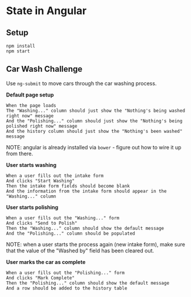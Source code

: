 # State in Angular

## Setup

```
npm install
npm start
```

## Car Wash Challenge

Use `ng-submit` to move cars through the car washing process.

**Default page setup**

```
When the page loads
The "Washing..." column should just show the "Nothing's being washed right now" message
And the "Polishing..." column should just show the "Nothing's being polished right now" message
And the history column should just show the "Nothing's been washed" message
```

NOTE: angular is already installed via `bower` - figure out how to wire it up from there.

**User starts washing**

```
When a user fills out the intake form
And clicks "Start Washing"
Then the intake form fields should become blank
And the information from the intake form should appear in the "Washing..." column
```

**User starts polishing**

```
When a user fills out the "Washing..." form
And clicks "Send to Polish"
Then the "Washing..." column should show the default message
And the "Polishing..." column should be populated
```

NOTE: when a user starts the process again (new intake form), make sure that the value of the "Washed by" field has been cleared out.

**User marks the car as complete**

```
When a user fills out the "Polishing..." form
And clicks "Mark Complete"
Then the "Polishing..." column should show the default message
And a row should be added to the history table
```

